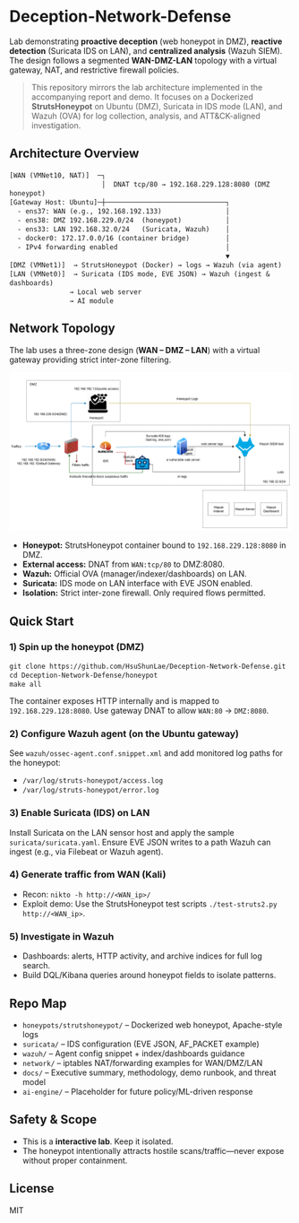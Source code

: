 # Deception-Network-Defense

Lab demonstrating **proactive deception** (web honeypot in DMZ), **reactive detection** (Suricata IDS on LAN), and **centralized analysis** (Wazuh SIEM). The design follows a segmented **WAN-DMZ-LAN** topology with a virtual gateway, NAT, and restrictive firewall policies.

> This repository mirrors the lab architecture implemented in the accompanying report and demo. It focuses on a Dockerized **StrutsHoneypot** on Ubuntu (DMZ), Suricata in IDS mode (LAN), and Wazuh (OVA) for log collection, analysis, and ATT&CK-aligned investigation.

## Architecture Overview

```
[WAN (VMNet10, NAT)]  ─┐
                       │  DNAT tcp/80 → 192.168.229.128:8080 (DMZ honeypot)
[Gateway Host: Ubuntu]─┼──────────────────────────────┐
  - ens37: WAN (e.g., 192.168.192.133)                │
  - ens38: DMZ 192.168.229.0/24  (honeypot)           │
  - ens33: LAN 192.168.32.0/24   (Suricata, Wazuh)    │
  - docker0: 172.17.0.0/16 (container bridge)         │
  - IPv4 forwarding enabled                           │
                                                      ▼
[DMZ (VMNet1)]  → StrutsHoneypot (Docker) → logs → Wazuh (via agent)
[LAN (VMNet0)]  → Suricata (IDS mode, EVE JSON) → Wazuh (ingest & dashboards)
               → Local web server 
               → AI module 
```

## Network Topology

The lab uses a three-zone design (**WAN – DMZ – LAN**) with a virtual gateway providing strict inter-zone filtering.

![Network topology](img/Network-Topology.png)

- **Honeypot:** StrutsHoneypot container bound to `192.168.229.128:8080` in DMZ.
- **External access:** DNAT from `WAN:tcp/80` to DMZ:8080.
- **Wazuh:** Official OVA (manager/indexer/dashboards) on LAN.
- **Suricata:** IDS mode on LAN interface with EVE JSON enabled.
- **Isolation:** Strict inter-zone firewall. Only required flows permitted.

## Quick Start

### 1) Spin up the honeypot (DMZ)
```
git clone https://github.com/HsuShunLae/Deception-Network-Defense.git
cd Deception-Network-Defense/honeypot
make all
```

The container exposes HTTP internally and is mapped to `192.168.229.128:8080`. Use gateway DNAT to allow `WAN:80` → `DMZ:8080`.

### 2) Configure Wazuh agent (on the Ubuntu gateway)
See `wazuh/ossec-agent.conf.snippet.xml` and add monitored log paths for the honeypot:
- `/var/log/struts-honeypot/access.log`
- `/var/log/struts-honeypot/error.log`

### 3) Enable Suricata (IDS) on LAN
Install Suricata on the LAN sensor host and apply the sample `suricata/suricata.yaml`. Ensure EVE JSON writes to a path Wazuh can ingest (e.g., via Filebeat or Wazuh agent).

### 4) Generate traffic from WAN (Kali)
- Recon: `nikto -h http://<WAN_ip>/`
- Exploit demo: Use the StrutsHoneypot test scripts `./test-struts2.py http://<WAN_ip>`.

### 5) Investigate in Wazuh
- Dashboards: alerts, HTTP activity, and archive indices for full log search.
- Build DQL/Kibana queries around honeypot fields to isolate patterns.

## Repo Map

- `honeypots/strutshoneypot/` – Dockerized web honeypot, Apache-style logs
- `suricata/` – IDS configuration (EVE JSON, AF_PACKET example)
- `wazuh/` – Agent config snippet + index/dashboards guidance
- `network/` – iptables NAT/forwarding examples for WAN/DMZ/LAN
- `docs/` – Executive summary, methodology, demo runbook, and threat model
- `ai-engine/` – Placeholder for future policy/ML-driven response

## Safety & Scope

- This is a **interactive lab**. Keep it isolated.
- The honeypot intentionally attracts hostile scans/traffic—never expose without proper containment.

## License

MIT
